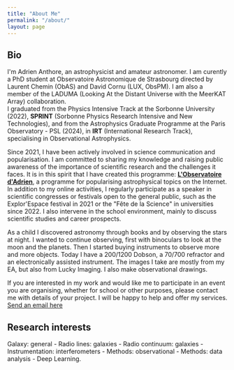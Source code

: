 ```yaml
---
title: "About Me"
permalink: "/about/"
layout: page
---
```


## Bio

I'm Adrien Anthore, an astrophysicist and amateur astronomer. I am curently a PhD student at Observatoire Astronomique de Strasbourg directed by Laurent Chemin (ObAS) and David Cornu (LUX, ObsPM). I am also a member of the LADUMA (Looking At the Distant Universe with the MeerKAT Array) collaboration.  
I graduated from the Physics Intensive Track at the Sorbonne University (2022), **SPRINT** (Sorbonne Physics Research Intensive and New Technologies), and from the Astrophysics Graduate Programme at the Paris Observatory - PSL (2024), in **IRT** (International Research Track), specialising in Observational Astrophysics.

Since 2021, I have been actively involved in science communication and popularisation. I am committed to sharing my knowledge and raising public awareness of the importance of scientific research and the challenges it faces. It is in this spirit that I have created this programme: [**L'Observatoire d'Adrien**](https://linktr.ee/lobservatoiredadrien), a programme for popularising astrophysical topics on the Internet. In addition to my online activities, I regularly participate as a speaker in scientific congresses or festivals open to the general public, such as the Explor'Espace festival in 2021 or the "Fête de la Science" in universities since 2022. I also intervene in the school environment, mainly to discuss scientific studies and career prospects.

As a child I discovered astronomy through books and by observing the stars at night.
I wanted to continue observing, first with binoculars to look at the moon and the planets.
Then I started buying instruments to observe more and more objects.
Today I have a 200/1200 Dobson, a 70/700 refractor and an electronically assisted instrument.
The images I take are mostly from my EA, but also from Lucky Imaging.
I also make observational drawings.

If you are interested in my work and would like me to participate in an event you are organising, whether for school or other purposes, please contact me with details of your project. I will be happy to help and offer my services.
[Send an email here](mailto:adrien.anthore@gmail.com?subject=[Event%20proposal])

## Research interests

Galaxy: general - Radio lines: galaxies - Radio continuum: galaxies - Instrumentation: interferometers - Methods: observational - Methods: data analysis - Deep Learning. 
